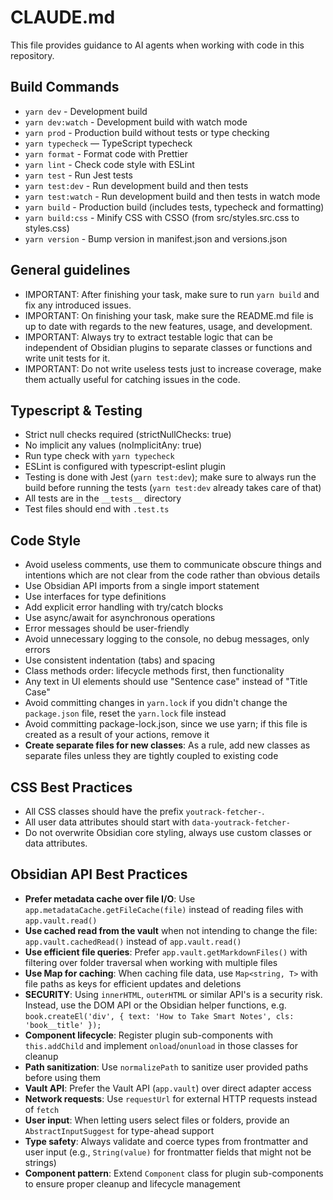 # CLAUDE.md

This file provides guidance to AI agents when working with code in this repository.

## Build Commands

- `yarn dev` - Development build
- `yarn dev:watch` - Development build with watch mode
- `yarn prod` - Production build without tests or type checking
- `yarn typecheck` — TypeScript typecheck
- `yarn format` - Format code with Prettier
- `yarn lint` - Check code style with ESLint
- `yarn test` - Run Jest tests
- `yarn test:dev` - Run development build and then tests
- `yarn test:watch` - Run development build and then tests in watch mode
- `yarn build` - Production build (includes tests, typecheck and formatting)
- `yarn build:css` - Minify CSS with CSSO (from src/styles.src.css to styles.css)
- `yarn version` - Bump version in manifest.json and versions.json

## General guidelines

- IMPORTANT: After finishing your task, make sure to run `yarn build` and fix any introduced issues.
- IMPORTANT: On finishing your task, make sure the README.md file is up to date with regards to the new features, usage, and development.
- IMPORTANT: Always try to extract testable logic that can be independent of Obsidian plugins to separate classes or functions and write unit tests for it.
- IMPORTANT: Do not write useless tests just to increase coverage, make them actually useful for catching issues in the code.

## Typescript & Testing

- Strict null checks required (strictNullChecks: true)
- No implicit any values (noImplicitAny: true)
- Run type check with `yarn typecheck`
- ESLint is configured with typescript-eslint plugin
- Testing is done with Jest (`yarn test:dev`); make sure to always run the build before running the tests (`yarn test:dev` already takes care of that)
- All tests are in the `__tests__` directory
- Test files should end with `.test.ts`

## Code Style

- Avoid useless comments, use them to communicate obscure things and intentions which are not clear from the code rather than obvious details
- Use Obsidian API imports from a single import statement
- Use interfaces for type definitions
- Add explicit error handling with try/catch blocks
- Use async/await for asynchronous operations
- Error messages should be user-friendly
- Avoid unnecessary logging to the console, no debug messages, only errors
- Use consistent indentation (tabs) and spacing
- Class methods order: lifecycle methods first, then functionality
- Any text in UI elements should use "Sentence case" instead of "Title Case"
- Avoid committing changes in `yarn.lock` if you didn't change the `package.json` file, reset the `yarn.lock` file instead
- Avoid committing package-lock.json, since we use yarn; if this file is created as a result of your actions, remove it
- **Create separate files for new classes**: As a rule, add new classes as separate files unless they are tightly coupled to existing code

## CSS Best Practices

- All CSS classes should have the prefix `youtrack-fetcher-`.
- All user data attributes should start with `data-youtrack-fetcher-`
- Do not overwrite Obsidian core styling, always use custom classes or data attributes.

## Obsidian API Best Practices

- **Prefer metadata cache over file I/O**: Use `app.metadataCache.getFileCache(file)` instead of reading files with `app.vault.read()`
- **Use cached read from the vault** when not intending to change the file: `app.vault.cachedRead()` instead of `app.vault.read()`
- **Use efficient file queries**: Prefer `app.vault.getMarkdownFiles()` with filtering over folder traversal when working with multiple files
- **Use Map for caching**: When caching file data, use `Map<string, T>` with file paths as keys for efficient updates and deletions
- **SECURITY**: Using `innerHTML`, `outerHTML` or similar API's is a security risk. Instead, use the DOM API or the Obsidian helper functions, e.g. `book.createEl('div', { text: 'How to Take Smart Notes', cls: 'book__title' });`
- **Component lifecycle**: Register plugin sub-components with `this.addChild` and implement `onload`/`onunload` in those classes for cleanup
- **Path sanitization**: Use `normalizePath` to sanitize user provided paths before using them
- **Vault API**: Prefer the Vault API (`app.vault`) over direct adapter access
- **Network requests**: Use `requestUrl` for external HTTP requests instead of `fetch`
- **User input**: When letting users select files or folders, provide an `AbstractInputSuggest` for type-ahead support
- **Type safety**: Always validate and coerce types from frontmatter and user input (e.g., `String(value)` for frontmatter fields that might not be strings)
- **Component pattern**: Extend `Component` class for plugin sub-components to ensure proper cleanup and lifecycle management
